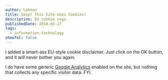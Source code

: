 ```yaml
---
author: Lehman
title: Gasp! This Site Uses Cookies!
description: EU cookie regs
publishedDate: 2018-02-27
tags:
  - information-technology
showToC: false
---
```


I added a smart-ass EU-style cookie disclaimer. Just click on the OK button, and it will never bother you again.

I do have some generic [Google Analytics](https://www.google.com/analytics) enabled on the site, but nothing that collects any specific visitor data. FYI.
